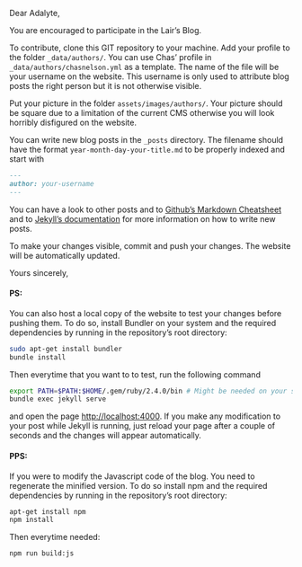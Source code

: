 Dear Adalyte,

You are encouraged to participate in the Lair’s Blog.

To contribute, clone this GIT repository to your machine.
Add your profile to the folder `_data/authors/`. You can use Chas’ profile in `_data/authors/chasnelson.yml` as a template. The name of the file will be your username on the website. This username is only used to attribute blog posts the right person but it is not otherwise visible.

Put your picture in the folder `assets/images/authors/`. Your picture should be square due to a limitation of the current CMS otherwise you will look horribly disfigured on the website.

You can write new blog posts in the `_posts` directory. The filename should have the format `year-month-day-your-title.md` to be properly indexed and start with

```markdown
---
author: your-username
---
```

You can have a look to other posts and to [Github’s Markdown Cheatsheet](https://github.com/adam-p/markdown-here/wiki/Markdown-Cheatsheet) and to [Jekyll’s documentation](https://jekyllrb.com/docs/posts/) for more information on how to write new posts.

To make your changes visible, commit and push your changes. The website will be automatically updated.


Yours sincerely,

#### PS:
You can also host a local copy of the website to test your changes before pushing them. To do so, install Bundler on your system and the required dependencies by running in the repository’s root directory:

```bash
sudo apt-get install bundler
bundle install
```

Then everytime that you want to to test, run the following command

```bash
export PATH=$PATH:$HOME/.gem/ruby/2.4.0/bin # Might be needed on your system
bundle exec jekyll serve
```

and open the page [http://localhost:4000](http://localhost:4000). If you make any modification to your post while Jekyll is running, just reload your page after a couple of seconds and the changes will appear automatically.

#### PPS:
If you were to modify the Javascript code of the blog. You need to regenerate the minified version. To do so install npm and the required dependencies by running in the repository’s root directory:

```bash
apt-get install npm
npm install
```

Then everytime needed:

```bash
npm run build:js
```

